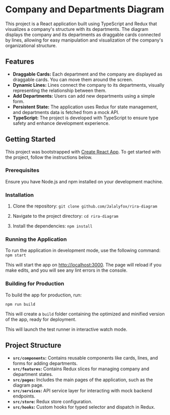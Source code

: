 # Company and Departments Diagram

This project is a React application built using TypeScript and Redux that visualizes a company's structure with its departments. The diagram displays the company and its departments as draggable cards connected by lines, allowing for easy manipulation and visualization of the company's organizational structure.

## Features

- **Draggable Cards:** Each department and the company are displayed as draggable cards. You can move them around the screen.
- **Dynamic Lines:** Lines connect the company to its departments, visually representing the relationship between them.
- **Add Departments:** Users can add new departments using a simple form.
- **Persistent State:** The application uses Redux for state management, and departments data is fetched from a mock API.
- **TypeScript:** The project is developed with TypeScript to ensure type safety and enhance development experience.

## Getting Started

This project was bootstrapped with [Create React App](https://github.com/facebook/create-react-app). To get started with the project, follow the instructions below.

### Prerequisites

Ensure you have Node.js and npm installed on your development machine.

### Installation

1. Clone the repository:
```git clone github.com/Jalalyfox/rira-diagram```

2. Navigate to the project directory:
```cd rira-diagram```

3. Install the dependencies:
```npm install```
### Running the Application

To run the application in development mode, use the following command:
```npm start```


This will start the app on [http://localhost:3000](http://localhost:3000). The page will reload if you make edits, and you will see any lint errors in the console.

### Building for Production

To build the app for production, run:

```npm run build```


This will create a `build` folder containing the optimized and minified version of the app, ready for deployment.


This will launch the test runner in interactive watch mode.

## Project Structure

- **`src/components`:** Contains reusable components like cards, lines, and forms for adding departments.
- **`src/features`:** Contains Redux slices for managing company and department states.
- **`src/pages`:** Includes the main pages of the application, such as the diagram page.
- **`src/services`:** API service layer for interacting with mock backend endpoints.
- **`src/store`:** Redux store configuration.
- **`src/hooks`:** Custom hooks for typed selector and dispatch in Redux.
